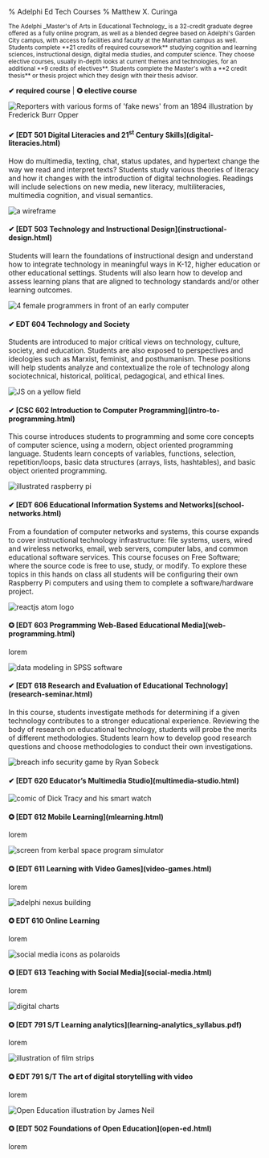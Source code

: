 % Adelphi Ed Tech Courses
% Matthew X. Curinga

<small class="d-block text-justify" style="max-width: 600px; hyphens: auto;">
The Adelphi _Master's of Arts in Educational Technology_ is a 32-credit
graduate degree offered as a fully online program, as well as a blended
degree based on Adelphi's Garden City campus, with access to facilities
and faculty at the Manhattan campus as well. Students complete **21 credits of required coursework** studying cognition and learning sciences, instructional design, digital media studies, and computer science. They choose elective courses, usually in-depth looks at current themes and
technologies, for an additional **9 credits of electives**. Students complete the Master's with
a **2 credit thesis** or thesis project which they design with their thesis advisor.
</small>

**✔ required course** | **✪ elective course**
<div class="row">

<div class="card col-md-3 m-1 p-0">
<img src="img/fake-news.jpg" class="card-img-top" alt="Reporters with various forms of 'fake news' from an 1894 illustration by Frederick Burr Opper">
<div class="card-body">
<h4 class="card-title">✔ [EDT 501 Digital Literacies and 21<sup>st</sup> Century Skills](digital-literacies.html)</h4>
<p class="card-text">How do multimedia, texting, chat, status updates, and hypertext change the way we read and interpret texts? Students study various theories of literacy and how it changes with the introduction of digital technologies. Readings will include selections on new media, new literacy, multiliteracies, multimedia cognition, and visual semantics.</p>
</div>
</div>
<div class="card col-md-3 m-1 p-0">
<img src="img/wireframe.png" class="card-img-top" alt="a wireframe">
<div class="card-body">
<h4 class="card-title">✔ [EDT 503 Technology and Instructional Design](instructional-design.html)</h4>
<p class="card-text">Students will learn the foundations of instructional design and understand how to integrate technology in meaningful ways in K-12, higher education or other educational settings. Students will also learn how to develop and assess learning plans that are aligned to technology standards and/or other learning outcomes.</p>
</div>
</div>

<div class="card col-md-3 m-1 p-0">
<img src="img/women-cs-history.png" class="card-img-top" alt="4 female programmers in front of an early computer">
<div class="card-body">
<h4 class="card-title">✔ EDT 604 Technology and Society</h4>
<p class="card-text">Students are introduced to major critical views on technology, culture, society, and education.  Students are also exposed to perspectives and ideologies such as Marxist, feminist, and posthumanism.  These positions will help students analyze and contextualize the role of technology along sociotechnical, historical, political, pedagogical, and ethical lines.</p>
</div>
</div>

<div class="card col-md-3 m-1 p-0">
<img src="img/js.png" class="card-img-top" alt="JS on a yellow field">
<div class="card-body">
<h4 class="card-title">✔ [CSC 602 Introduction to Computer Programming](intro-to-programming.html)</h4>
<p class="card-text">This course introduces students to programming and
some core concepts of computer science, using a modern, object oriented
programming language. Students learn concepts of
variables, functions, selection, repetition/loops, basic data structures
(arrays, lists, hashtables), and basic object oriented programming.</p>
</div>
</div>
<div class="card col-md-3 m-1 p-0">
<img src="img/rpi.png" class="card-img-top" alt="illustrated raspberry pi">
<div class="card-body">
<h4 class="card-title">✔ [EDT 606 Educational Information Systems and Networks](school-networks.html)</h5>
<p class="card-text">From a foundation of computer networks and systems, this course
expands to cover instructional technology infrastructure: file systems, users,
wired and wireless networks, email, web servers, computer labs, and common educational
software services. This course focuses on Free Software; where the source code
is free to use, study, or modify. To explore these topics in this hands on class
all students will be configuring their own Raspberry Pi computers and using them
to complete a software/hardware project.</p>
</div>
</div>
<div class="card col-md-3 m-1 p-0">
<img src="img/react.png" class="card-img-top" alt="reactjs atom logo">
<div class="card-body">
<h4 class="card-title">✪ [EDT 603 Programming Web-Based Educational Media](web-programming.html)</h4>
<p class="card-text">lorem</p>
</div>
</div>

<div class="card col-md-3 m-1 p-0">
<img src="img/research.png" class="card-img-top" alt="data modeling in SPSS software">
<div class="card-body">
<h4 class="card-title">✔ [EDT 618 Research and Evaluation of Educational Technology](research-seminar.html)</h4>
<p class="card-text">In this course, students investigate methods for determining if a given technology contributes to a stronger educational experience. Reviewing the body of research on educational technology, students will probe the merits of different methodologies. Students learn how to develop good research questions and choose methodologies to conduct their own investigations.</p>
</div>
</div>
<div class="card col-md-3 m-1 p-0">
<img src="img/breach.png" class="card-img-top" alt="breach info security game by Ryan Sobeck">
<div class="card-body">
<h4 class="card-title">✔ [EDT 620 Educator’s Multimedia Studio](multimedia-studio.html)</h4>
</div>
</div>

<div class="card col-md-3 m-1 p-0">
<img src="img/dick-tracy.png" class="card-img-top" alt="comic of Dick Tracy and his smart watch">
<div class="card-body">
<h4 class="card-title">✪ [EDT 612 Mobile Learning](mlearning.html)</h4>
<p class="card-text">lorem</p>
</div>
</div>


<div class="card col-md-3 m-1 p-0">
<img src="img/kerbal.png" class="card-img-top" alt="screen from kerbal space program simulator">
<div class="card-body">
<h4 class="card-title">✪ [EDT 611 Learning with Video Games](video-games.html)</h4>
<p class="card-text">lorem</p>
</div>
</div>


<div class="card col-md-3 m-1 p-0">
<img src="img/nexus.png" class="card-img-top" alt="adelphi nexus building">
<div class="card-body">
<h4 class="card-title">✪ EDT 610 Online Learning</h4>
<p class="card-text">lorem</p>
</div>
</div>



<div class="card col-md-3 m-1 p-0">
<img src="img/social.png" class="card-img-top" alt="social media icons as polaroids">
<div class="card-body">
<h4 class="card-title">✪ [EDT 613 Teaching with Social Media](social-media.html)</h4>
<p class="card-text">lorem</p>
</div>
</div>
<div class="card col-md-3 m-1 p-0">
<img src="img/lak.png" class="card-img-top" alt="digital charts">
<div class="card-body">
<h4 class="card-title">✪ [EDT 791 S/T Learning analytics](learning-analytics_syllabus.pdf)</h4>
<p class="card-text">lorem</p>
</div>
</div>
<div class="card col-md-3 m-1 p-0">
<img src="img/film.png" class="card-img-top" alt="illustration of film strips">
<div class="card-body">
<h4 class="card-title">✪ EDT 791 S/T The art of digital storytelling with video</h4>
<p class="card-text">lorem</p>
</div>
</div>
<div class="card col-md-3 m-1 p-0">
<img src="img/opened.png" class="card-img-top" alt="Open Education illustration by James Neil">
<div class="card-body">
<h4 class="card-title">✪ [EDT 502 Foundations of Open Education](open-ed.html)</h4>
<p class="card-text">lorem</p>
</div>
</div>

</div>
